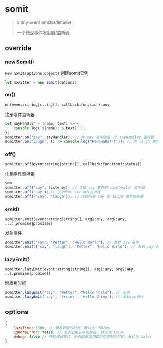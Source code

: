 # somit

> a tiny event emitter/listener
>
> 一个微型事件发射器/监听器

## override

### new Somit()

`new Somit(options:object)`
创建somit实例

```js
let somitter = new Somit(options);
```

### on()

`on(event:string|string[], callback:function):any`

注册事件监听器

```js
let sayHandler = (name, text) => {
	console.log(`${name}: ${text}.`);
};
somitter.on("say", sayHandler); // 为 say 事件注册一个 sayHandler 监听器
somitter.on("laugh", () => console.log("HaHaHaHa!!!")); // 为 laugh 事件注册一个监听器
```

### off()

`somitter.off(event:string|string[], callback:function):status[]`

注销事件监听器

```js
som
somitter.off("say", listener); // 注销 say 事件的 sayHandler 监听器
somitter.off("say"); // 注销所有 say 事件监听器
somitter.off(["say", "laugh"]); // 注销所有 say 和 laugh 事件监听器
```

### emit()

`somitter.emit(event:string|string[], arg1:any, arg2:any, ...):promise|promise[]`

发射事件

```js
somitter.emit("say", "Petter", "Hello World"); // 发射 say 事件
somitter.emit(["say", "laugh"], "Petter", "Hello World"); // 发射 say 和 laugh 时间
```

### lazyEmit()

`somitter.lazyEmit(event:string|string[], arg1:any, arg2:any, ..):promise|promise[]`

懒发射时间

```js
somitter.lazyEmit("say", "Petter", "Hello World"); // 无效
somitter.lazyEmit("say", "Petter", "Hello China"); // 发射say事件
```

## options

```js
{
	lazyTime: 1500, // 懒发射延时时长，默认为 1500ms
	ignoreError: false, // 是否忽略空事件报错, 默认为 false
	debug: false // 开启调试模式，所有函数调用都将在控制台打印。默认为 false
}
```
